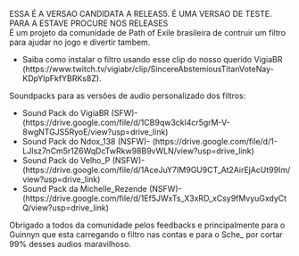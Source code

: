 ESSA É A VERSAO CANDIDATA A RELEAS5. É UMA VERSAO DE TESTE. PARA A ESTAVE PROCURE NOS RELEASES
</br>
É um projeto da comunidade de Path of Exile brasileira de contruir um filtro para ajudar no jogo e divertir tambem.

<ul><li>Saiba como instalar o filtro usando esse clip do nosso querido VigiaBR (https://www.twitch.tv/vigiabr/clip/SincereAbstemiousTitanVoteNay-KDpYIpFkfYBRKs8Z).</li></ul>

Soundpacks para as versões de audio personalizado dos filtros:
  <ul>
    <li>Sound Pack do VigiaBR (SFW)- (https://drive.google.com/file/d/1CB9qw3ckl4cr5grM-V-8wgNTGJS5RyoE/view?usp=drive_link)</li>
    <li>Sound Pack do Ndox_138 (NSFW)- (https://drive.google.com/file/d/1-LJlsz7nCm5r1Z6WqDcTwRkw98B9vWLN/view?usp=drive_link)</li>
    <li>Sound Pack do Velho_P (NSFW)- (https://drive.google.com/file/d/1AceJuY7IM9GU9CT_At2AirEjAcUt99Im/view?usp=drive_link)</li>
    <li>Sound Pack da Michelle_Rezende (NSFW)- (https://drive.google.com/file/d/1Ef5JWxTs_X3xRD_xCsy9fMvyuGxdyCtQ/view?usp=drive_link)</li>
  </ul>
  
Obrigado a todos da comunidade pelos feedbacks e principalmente para o Guinnyn que esta carregando o filtro nas contas e para o Sche_ por cortar 99% desses audios maravilhoso.
